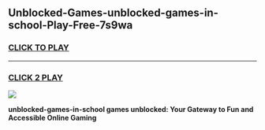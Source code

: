 
## Unblocked-Games-unblocked-games-in-school-Play-Free-7s9wa
<h3>
<a href="https://premium76.site?title=unblocked-games-in-school&ref=19M">CLICK TO PLAY</a></h3>
<hr>

<h3>
<a href="https://premium76.site?title=unblocked-games-in-school&ref=19M">CLICK 2 PLAY</a>
  
</h3>

<a href="https://premium76.site?title=unblocked-games-in-school&ref=19M"><img src="https://clearcache.store/games.png"></a>


**unblocked-games-in-school games unblocked: Your Gateway to Fun and Accessible Online Gaming**
